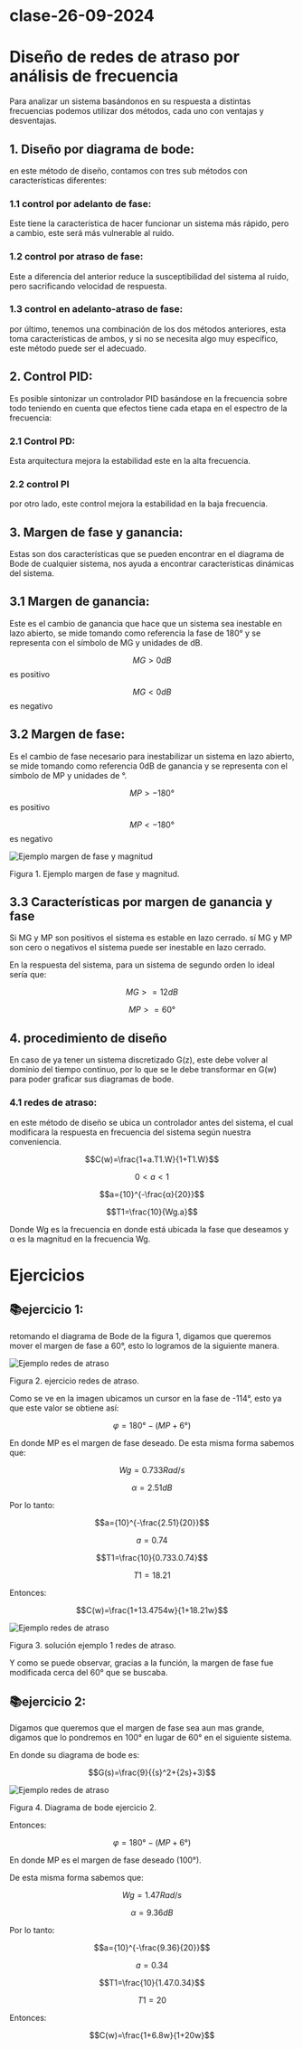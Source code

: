 # clase-26-09-2024
# Diseño de redes de atraso por análisis de frecuencia
Para analizar un sistema basándonos en su respuesta a distintas frecuencias podemos utilizar dos métodos, cada uno con ventajas y desventajas.

## 1. Diseño por diagrama de bode:
en este método de diseño, contamos con tres sub métodos con características diferentes:
### 1.1 control por adelanto de fase:
Este tiene la característica de hacer funcionar un sistema más rápido, pero a cambio, este será más vulnerable al ruido.
### 1.2 control por atraso de fase:
Este a diferencia del anterior reduce la susceptibilidad del sistema al ruido, pero sacrificando velocidad de respuesta.
### 1.3 control en adelanto-atraso de fase:
por último, tenemos una combinación de los dos métodos anteriores, esta toma características de ambos, y si no se necesita algo muy específico, este método puede ser el adecuado.

## 2. Control PID:
Es posible sintonizar un controlador PID basándose en la frecuencia sobre todo teniendo en cuenta que efectos tiene cada etapa en el espectro de la frecuencia:

 ### 2.1 Control PD:
 Esta arquitectura mejora la estabilidad este en la alta frecuencia.
 ### 2.2 control PI
 por otro lado, este control mejora la estabilidad en la baja frecuencia.

## 3. Margen de fase y ganancia:
Estas son dos características que se pueden encontrar en el diagrama de Bode de cualquier sistema, nos ayuda a encontrar características dinámicas del sistema.

## 3.1 Margen de ganancia:
Este es el cambio de ganancia que hace que un sistema sea inestable en lazo abierto, se mide tomando como referencia la fase de 180° y se representa con el símbolo de MG y unidades de dB.

$$MG>0dB$$ es positivo

$$MG<0dB$$ es negativo

## 3.2 Margen de fase:
Es el cambio de fase necesario para inestabilizar un sistema en lazo abierto, se mide tomando como referencia 0dB de ganancia y se representa con el símbolo de MP y unidades de °.

$$MP>-180°$$ es positivo

$$MP<-180°$$ es negativo

![Ejemplo margen de fase y magnitud](imagenes/untitled.jpg)

Figura 1. Ejemplo margen de fase y magnitud.
## 3.3 Características por margen de ganancia y fase
Si MG y MP son positivos el sistema es estable en lazo cerrado.
sí MG y MP son cero o negativos el sistema puede ser inestable en lazo cerrado.

En la respuesta del sistema, para un sistema de segundo orden lo ideal sería que:

$$MG>=12dB$$ 

$$MP>=60°$$

## 4. procedimiento de diseño
En caso de ya tener un sistema discretizado G(z), este debe volver al dominio del tiempo continuo, por lo que se le debe transformar en G(w) para poder graficar sus diagramas de bode.

### 4.1 redes de atraso:
en este método de diseño se ubica un controlador antes del sistema, el cual modificara la respuesta en frecuencia del sistema según nuestra conveniencia.

$$C(w)=\frac{1+a.T1.W}{1+T1.W}$$

$${0 < a < 1}$$

$$a={10}^{-\frac{α}{20}}$$

$$T1=\frac{10}{Wg.a}$$

Donde Wg es la frecuencia en donde está ubicada la fase que deseamos y α es la magnitud en la frecuencia Wg.

# Ejercicios
## 📚ejercicio 1:
retomando el diagrama de Bode de la figura 1, digamos que queremos mover el margen de fase a 60°, esto lo logramos de la siguiente manera.

![Ejemplo redes de atraso](imagenes/ejemplo2.jpg)

Figura 2. ejercicio redes de atraso.

Como se ve en la imagen ubicamos un cursor en la fase de -114°, esto ya que este valor se obtiene así:

$$φ=180°-(MP+6°)$$

En donde MP es el margen de fase deseado.
De esta misma forma sabemos que: 

$$Wg=0.733Rad/s$$ 

$$α=2.51dB$$ 

Por lo tanto:

$$a={10}^{-\frac{2.51}{20}}$$

$$a=0.74$$

$$T1=\frac{10}{0.733.0.74}$$

$$T1=18.21$$

Entonces:

$$C(w)=\frac{1+13.4754w}{1+18.21w}$$


![Ejemplo redes de atraso](imagenes/ejemplo3.jpg)

Figura 3. solución ejemplo 1 redes de atraso.

Y como se puede observar, gracias a la función, la margen de fase fue modificada cerca del 60° que se buscaba.

## 📚ejercicio 2:
Digamos que queremos que el margen de fase sea aun mas grande, digamos que lo pondremos en 100° en lugar de 60° en el siguiente sistema.

En donde su diagrama de bode es:

$$G(s)=\frac{9}{{s}^2+{2s}+3}$$

![Ejemplo redes de atraso](imagenes/ejemplo4.jpg)

Figura 4. Diagrama de bode ejercicio 2.

Entonces:

$$φ=180°-(MP+6°)$$

En donde MP es el margen de fase deseado (100°).

De esta misma forma sabemos que: 

$$Wg=1.47Rad/s$$ 

$$α=9.36dB$$ 

Por lo tanto:

$$a={10}^{-\frac{9.36}{20}}$$

$$a=0.34$$

$$T1=\frac{10}{1.47.0.34}$$

$$T1=20$$

Entonces:

$$C(w)=\frac{1+6.8w}{1+20w}$$
 

